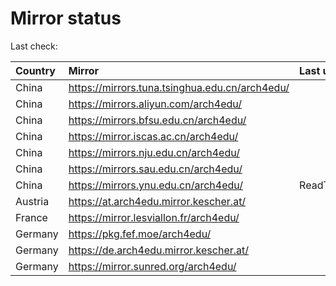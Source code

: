 <script src="./time.js"></script>
# Mirror status
Last check: <script type="text/javascript">localize(1684978016.5258577);</script>

|Country|Mirror|Last update|
|:------|:-----|:----------|
|China|https://mirrors.tuna.tsinghua.edu.cn/arch4edu/|<script type="text/javascript">localize(1684953140);</script>|
|China|https://mirrors.aliyun.com/arch4edu/|<script type="text/javascript">localize(1684953140);</script>|
|China|https://mirrors.bfsu.edu.cn/arch4edu/|<script type="text/javascript">localize(1684909975);</script>|
|China|https://mirror.iscas.ac.cn/arch4edu/|<script type="text/javascript">localize(1684953140);</script>|
|China|https://mirrors.nju.edu.cn/arch4edu/|<script type="text/javascript">localize(1684867680);</script>|
|China|https://mirrors.sau.edu.cn/arch4edu/|<script type="text/javascript">localize(1673850842);</script>|
|China|https://mirrors.ynu.edu.cn/arch4edu/|ReadTimeout|
|Austria|https://at.arch4edu.mirror.kescher.at/|<script type="text/javascript">localize(1684953140);</script>|
|France|https://mirror.lesviallon.fr/arch4edu/|<script type="text/javascript">localize(1684953140);</script>|
|Germany|https://pkg.fef.moe/arch4edu/|<script type="text/javascript">localize(1684953140);</script>|
|Germany|https://de.arch4edu.mirror.kescher.at/|<script type="text/javascript">localize(1684953140);</script>|
|Germany|https://mirror.sunred.org/arch4edu/|<script type="text/javascript">localize(1684953140);</script>|

<script src="./tablefilter/tablefilter.js"></script>
<script src="./table.js"></script>